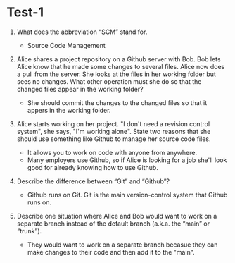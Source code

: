 # Test-1

1.	What does the abbreviation “SCM” stand for.
     - Source Code Management

2.	Alice shares a project repository on a Github server with Bob. Bob lets Alice know that he made some changes to several files. Alice now does a pull from the server. She looks at the files in her working folder but sees no changes. What other operation must she do so that the changed files appear in the working folder?
     - She should commit the changes to the changed files so that it appers in the working folder.

3.	Alice starts working on her project. "I don't need a revision control system", she says, "I'm working alone". State two reasons that she should use something like Github to manage her source code files.
     - It allows you to work on code with anyone from anywhere.
     - Many employers use Github, so if Alice is looking for a job she'll look good for already knowing how to use Github.

  4.	Describe the difference between “Git” and “Github”?

    	- Github runs on Git. Git is the main version-control system that Github runs on.

6.	Describe one situation where Alice and Bob would want to work on a separate branch instead of the default branch (a.k.a. the “main” or “trunk”).
  
       - They would want to work on a separate branch becasue they can make changes to their code and then add it to the "main".
    	
